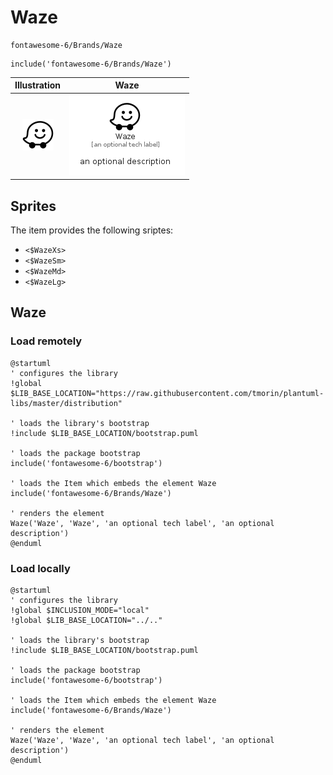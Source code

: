 # Waze


```text
fontawesome-6/Brands/Waze
```

```text
include('fontawesome-6/Brands/Waze')
```



| Illustration | Waze |
| :---: | :---: |
| ![illustration for Illustration](../../fontawesome-6/Brands/Waze.png) | ![illustration for Waze](../../fontawesome-6/Brands/Waze.Local.png) |



## Sprites
The item provides the following sriptes:

- `<$WazeXs>`
- `<$WazeSm>`
- `<$WazeMd>`
- `<$WazeLg>`





## Waze

### Load remotely
```plantuml
@startuml
' configures the library
!global $LIB_BASE_LOCATION="https://raw.githubusercontent.com/tmorin/plantuml-libs/master/distribution"

' loads the library's bootstrap
!include $LIB_BASE_LOCATION/bootstrap.puml

' loads the package bootstrap
include('fontawesome-6/bootstrap')

' loads the Item which embeds the element Waze
include('fontawesome-6/Brands/Waze')

' renders the element
Waze('Waze', 'Waze', 'an optional tech label', 'an optional description')
@enduml
```

### Load locally
```plantuml
@startuml
' configures the library
!global $INCLUSION_MODE="local"
!global $LIB_BASE_LOCATION="../.."

' loads the library's bootstrap
!include $LIB_BASE_LOCATION/bootstrap.puml

' loads the package bootstrap
include('fontawesome-6/bootstrap')

' loads the Item which embeds the element Waze
include('fontawesome-6/Brands/Waze')

' renders the element
Waze('Waze', 'Waze', 'an optional tech label', 'an optional description')
@enduml
```


